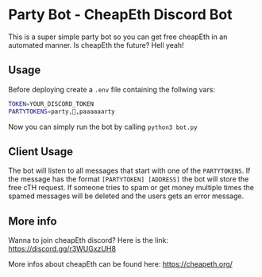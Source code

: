 # Party Bot - CheapEth Discord Bot

This is a super simple party bot so you can get free cheapEth in an automated manner.
Is cheapEth the future? Hell yeah!

## Usage
Before deploying create a `.env` file containing the follwing vars: 

```Bash
TOKEN=YOUR_DISCORD_TOKEN
PARTYTOKENS=party,🚀,paaaaaarty
```

Now you can simply run the bot by calling `python3 bot.py`

## Client Usage
The bot will listen to all messages that start with one of the `PARTYTOKENS`. If the message has the format `[PARTYTOKEN] [ADDRESS]` the bot will store the free cTH request. If someone tries to spam or get money multiple times the spamed messages will be deleted and the users gets an error message.

## More info

Wanna to join cheapEth discord? Here is the link: https://discord.gg/r3WUGxzUH8

More infos about cheapEth can be found here: https://cheapeth.org/
